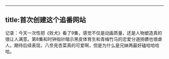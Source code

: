 ----
title:首次创建这个追番网站
----
记录：今天一次性把《败犬》看了9集，感觉不仅是动画质量，还是人物塑造真的很让人满意。第8集和时钟指针暗示黑皮体育生和青梅竹马的恋爱分道扬镳也很虐人。期待后续表现，八奈見杏菜真的可爱啊，但是为什么是兄妹两最好磕哈哈哈哈。